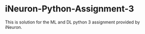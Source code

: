 # iNeuron-Python-Assignment-3
This is solution for the ML and DL  python 3 assignment provided by iNeuron.
